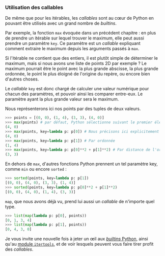 ### Utilisation des callables

De même que pour les itérables, les *callables* sont au cœur de Python en pouvant être utilisés avec un grand nombre de *builtins*.

Par exemple, la fonction `max` évoquée dans un précédent chapitre : en plus de prendre un itérable sur lequel trouver le maximum, elle peut aussi prendre un paramètre `key`.
Ce paramètre est un *callable* expliquant comment extraire le maximum depuis les arguments passés à `max`.

Si l'itérable ne contient que des entiers, il est plutôt simple de déterminer le maximum, mais si nous avons une liste de points 2D par exemple ?
Le maximum pourrait être le point avec la plus grande abscisse, la plus grande ordonnée, le point le plus éloigné de l'origine du repère, ou encore bien d'autres choses.

Le *callable* `key` est donc chargé de calculer une valeur numérique pour chacun des paramètres, et pouvoir ainsi les comparer entre-eux. Le paramètre ayant la plus grande valeur sera le maximum.

Nous représenterons ici nos points par des tuples de deux valeurs.

```python
>>> points = [(0, 0), (1, 4), (3, 3), (4, 0)]
>>> max(points) # par défaut, Python sélectionne suivant le premier élément, soit l'abscisse
(4, 0)
>>> max(points, key=lambda p: p[0]) # Nous précisons ici explicitement la sélection par l'abscisse
(4, 0)
>>> max(points, key=lambda p: p[1]) # Par ordonnée
(1, 4)
>>> max(points, key=lambda p: p[0]**2 + p[1]**2) # Par distance de l'origine
(3, 3)
```

En dehors de `max`, d'autres fonctions Python prennent un tel paramètre key, comme `min` ou encore `sorted` :

```python
>>> sorted(points, key=lambda p: p[1])
[(0, 0), (4, 0), (3, 3), (1, 4)]
>>> sorted(points, key=lambda p: p[0]**2 + p[1]**2)
[(0, 0), (4, 0), (1, 4), (3, 3)]
```

`map`, que nous avons déjà vu, prend lui aussi un *callable* de n'importe quel type.

```python
>>> list(map(lambda p: p[0], points))
[0, 1, 3, 4]
>>> list(map(lambda p: p[1], points))
[0, 4, 3, 0]
```

Je vous invite une nouvelle fois à jeter un œil aux [*builtins* Python](https://docs.python.org/3/library/functions.html),
ainsi qu'au [module `itertools`](https://docs.python.org/3/library/itertools.html), et de voir lesquels peuvent vous faire tirer profit des *callables*.
